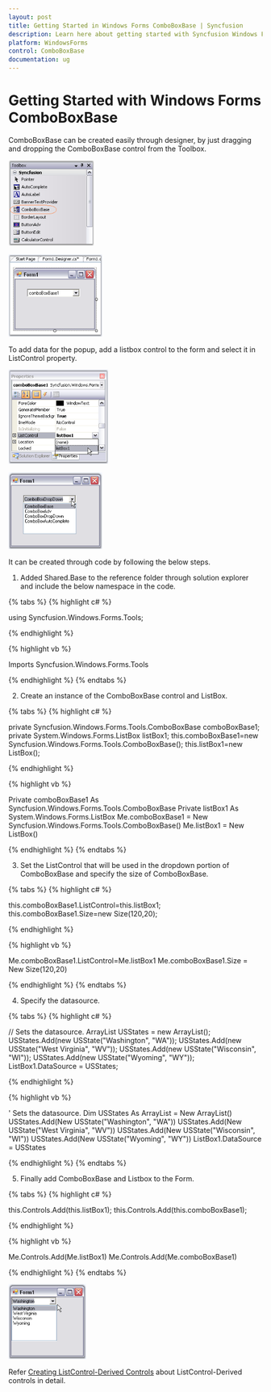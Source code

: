 ```yaml
---
layout: post
title: Getting Started in Windows Forms ComboBoxBase | Syncfusion
description: Learn here about getting started with Syncfusion Windows Forms ComboBoxBase control and more details.
platform: WindowsForms
control: ComboBoxBase
documentation: ug
---
```


# Getting Started with Windows Forms ComboBoxBase


ComboBoxBase can be created easily through designer, by just dragging and dropping the ComboBoxBase control from the Toolbox.

![](Overview_images/Overview_img315.png) 



![](Overview_images/Overview_img316.png) 



To add data for the popup, add a listbox control to the form and select it in ListControl property.

![](Overview_images/Overview_img317.png) 



![](Overview_images/Overview_img318.png) 


It can be created through code by following the below steps.

1. Added Shared.Base to the reference folder through solution explorer and include the below namespace in the code.

{% tabs %}
{% highlight c# %}

using Syncfusion.Windows.Forms.Tools;

{% endhighlight %}

{% highlight vb %}

Imports Syncfusion.Windows.Forms.Tools

{% endhighlight %}
{% endtabs %}

2. Create an instance of the ComboBoxBase control and ListBox.

{% tabs %}
{% highlight c# %}

private Syncfusion.Windows.Forms.Tools.ComboBoxBase comboBoxBase1;
private System.Windows.Forms.ListBox listBox1;
this.comboBoxBase1=new Syncfusion.Windows.Forms.Tools.ComboBoxBase();
this.listBox1=new ListBox();

{% endhighlight %}

{% highlight vb %}

Private comboBoxBase1 As Syncfusion.Windows.Forms.Tools.ComboBoxBase
Private listBox1 As System.Windows.Forms.ListBox
Me.comboBoxBase1 = New Syncfusion.Windows.Forms.Tools.ComboBoxBase()
Me.listBox1 = New ListBox()

{% endhighlight %}
{% endtabs %}
 
3. Set the ListControl that will be used in the dropdown portion of ComboBoxBase and specify the size of ComboBoxBase. 

{% tabs %}
{% highlight c# %}

this.comboBoxBase1.ListControl=this.listBox1;
this.comboBoxBase1.Size=new Size(120,20);

{% endhighlight %}

{% highlight vb %}

Me.comboBoxBase1.ListControl=Me.listBox1
Me.comboBoxBase1.Size = New Size(120,20)

{% endhighlight %}
{% endtabs %}

4. Specify the datasource. 

{% tabs %}
{% highlight c# %}

// Sets the datasource.
ArrayList USStates = new ArrayList(); 
USStates.Add(new USState("Washington", "WA")); 
USStates.Add(new USState("West Virginia", "WV")); 
USStates.Add(new USState("Wisconsin", "WI")); 
USStates.Add(new USState("Wyoming", "WY")); 
ListBox1.DataSource = USStates; 

{% endhighlight %}

{% highlight vb %}

' Sets the datasource.
Dim USStates As ArrayList = New ArrayList()
USStates.Add(New USState("Washington", "WA"))
USStates.Add(New USState("West Virginia", "WV"))
USStates.Add(New USState("Wisconsin", "WI"))
USStates.Add(New USState("Wyoming", "WY"))
ListBox1.DataSource = USStates

{% endhighlight %}
{% endtabs %}

5. Finally add ComboBoxBase and Listbox to the Form.

{% tabs %}
{% highlight c# %}

this.Controls.Add(this.listBox1);
this.Controls.Add(this.comboBoxBase1);

{% endhighlight %}

{% highlight vb %}

Me.Controls.Add(Me.listBox1)
Me.Controls.Add(Me.comboBoxBase1)

{% endhighlight %}
{% endtabs %}

![](Overview_images/Overview_img319.png) 



Refer [Creating ListControl-Derived Controls](/windowsforms/ComboBoxBase/Creating-ListControl-Derived-Controls) about ListControl-Derived controls in detail.